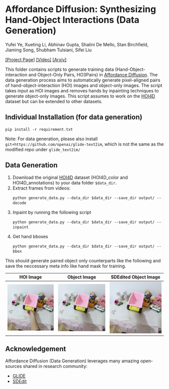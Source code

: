 # Affordance Diffusion: Synthesizing Hand-Object Interactions (Data Generation)
Yufei Ye, Xueting Li, Abhinav Gupta, Shalini De Mello, Stan Birchfield, Jiaming Song, Shubham Tulsiani, Sifei Liu

[[Project Page]](https://judyye.github.io/affordiffusion-www/) [[Video]](https://youtu.be/omhEoLzsopo) [[Arxiv]](https://arxiv.org/abs/2303.12538)

This folder contains scripts to generate training data (Hand-Object-interaction and Object-Only Pairs, HO3Pairs) in [Affordance Diffusion](https://judyye.github.io/affordiffusion-www/). The data generation process aims to automatically generate pixel-aligned pairs of hand-object-interaction (HOI) images and object-only images. 
The script takes input as HOI images and removes hands by inpainting techniques to generate object-only images.  This script assumes to work on the [HOI4D]((https://hoi4d.github.io/)) dataset but can be extended to other datasets.


## Individual Installation (for data generation)
```
pip install -r requirement.txt
```
Note: For data generation, please also install `git+https://github.com/openai/glide-text2im`, which is not the same as the modified repo under `glide_text2im/`

## Data Generation
1. Download the original [HOI4D](https://hoi4d.github.io/) dataset (HOI4D_color and HOI4D_annotations) to your data folder `$data_dir`. 
1. Extract frames from videos:
    ```
    python generate_data.py --data_dir $data_dir --save_dir output/ --decode
    ```
1. Inpaint by running the following script
    ```
    python generate_data.py --data_dir $data_dir --save_dir output/ --inpaint
    ```
1. Get hand bboxes
    ```
    python generate_data.py --data_dir $data_dir --save_dir output/ --bbox
    ```

This should generate paired object only counterparts like the following and save the neccessary meta info like hand mask for training. 

HOI Image | Object Image | SDEdited Object Image
---|---|---
![](docs/hoi.png) | ![](docs/obj.png) | ![](docs/sdedited.png)



## Acknowledgement
Affordance Diffusion (Data Generation) leverages many amazing open-sources shared in research community:
- [GLIDE](https://github.com/openai/glide-text2im)
- [SDEdit](https://github.com/ermongroup/SDEdit)
